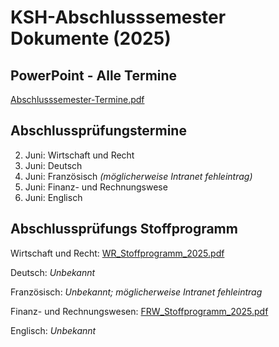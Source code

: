 # KSH-Abschlusssemester Dokumente (2025)
## PowerPoint - Alle Termine
[Abschlusssemester-Termine.pdf](https://github.com/x47base/ksh-ims-2025-abschlusssemester-dokumente/blob/main/Abschlusssemester-Termine.pdf)

## Abschlussprüfungstermine
2. Juni: Wirtschaft und Recht
3. Juni: Deutsch
4. Juni: Französisch *(möglicherweise Intranet fehleintrag)*
5. Juni: Finanz- und Rechnungswese
6. Juni: Englisch

## Abschlussprüfungs Stoffprogramm
Wirtschaft und Recht: [WR_Stoffprogramm_2025.pdf](https://github.com/x47base/ksh-ims-2025-abschlusssemester-dokumente/blob/main/WR_Stoffprogramm_2025.pdf)

Deutsch: *Unbekannt*

Französisch: *Unbekannt; möglicherweise Intranet fehleintrag*

Finanz- und Rechnungswesen: [FRW_Stoffprogramm_2025.pdf](https://github.com/x47base/ksh-ims-2025-abschlusssemester-dokumente/blob/main/FRW_Stoffprogramm_2025.pdf)

Englisch: *Unbekannt*
